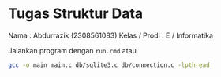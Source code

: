# Tugas Struktur Data
Nama            : Abdurrazik (2308561083)
Kelas / Prodi   : E / Informatika

Jalankan program dengan `run.cmd`
atau
```bash
gcc -o main main.c db/sqlite3.c db/connection.c -lpthread
```
